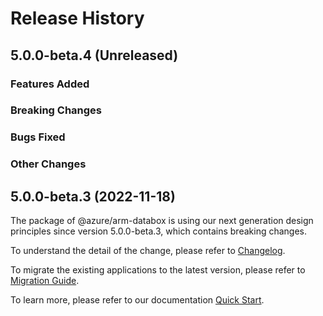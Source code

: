 # Release History

## 5.0.0-beta.4 (Unreleased)

### Features Added

### Breaking Changes

### Bugs Fixed

### Other Changes

## 5.0.0-beta.3 (2022-11-18)

The package of @azure/arm-databox is using our next generation design principles since version 5.0.0-beta.3, which contains breaking changes.

To understand the detail of the change, please refer to [Changelog](https://aka.ms/js-track2-changelog).

To migrate the existing applications to the latest version, please refer to [Migration Guide](https://aka.ms/js-track2-migration-guide).

To learn more, please refer to our documentation [Quick Start](https://aka.ms/js-track2-quickstart).